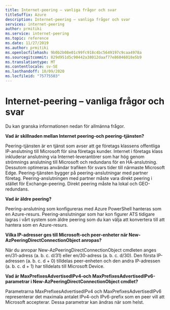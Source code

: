 ```yaml
---
title: Internet-peering – vanliga frågor och svar
titleSuffix: Azure
description: Internet-peering – vanliga frågor och svar
services: internet-peering
author: prmitiki
ms.service: internet-peering
ms.topic: reference
ms.date: 11/27/2019
ms.author: prmitiki
ms.openlocfilehash: 9b0b2b08e01c99fc918c4bc5649197c9caa4978a
ms.sourcegitcommit: 829d951d5c90442a38012daaf77e86046018e5b9
ms.translationtype: MT
ms.contentlocale: sv-SE
ms.lasthandoff: 10/09/2020
ms.locfileid: "75775503"
---
```

# <a name="internet-peering---faqs"></a>Internet-peering – vanliga frågor och svar

Du kan granska informationen nedan för allmänna frågor.

**Vad är skillnaden mellan Internet peering-och peering-tjänsten?**

Peering-tjänsten är en tjänst som avser att ge företags klassens offentliga IP-anslutning till Microsoft för sina företags kunder. Internet i företags klass inkluderar anslutning via Internet-leverantörer som har hög genom strömnings anslutning till Microsoft och redundans för en HA-anslutning. Dessutom optimeras användar trafiken för svars tider till närmaste Microsoft Edge. Peering-tjänsten bygger på peering-anslutningar med partner företag. Peering-anslutningen med partner måste vara direkt peering i stället för Exchange-peering. Direkt peering måste ha lokal och GEO-redundans.

**Vad är äldre peering?**

Peering-anslutning som konfigureras med Azure PowerShell hanteras som en Azure-resurs. Peering-anslutningar som har kon figurer ATS tidigare lagras i vårt system som äldre peering som du kan välja att konvertera till att hantera som en Azure-resurs.

**Vilka IP-adresser ges till Microsoft-och peer-enheter när New-AzPeeringDirectConnectionObject anropas?**

När du anropar New-AzPeeringDirectConnectionObject cmdleten anges en/31-adress (a. b. c. d/31) eller en/30-adress (a. b. c. d/30). Den första IP-adressen (a. b. c. d + 0) tilldelas peer-enheten och den andra IP-adressen (a. b. c. d + 1) har tilldelats till Microsoft Device.

**Vad är MaxPrefixesAdvertisedIPv4-och MaxPrefixesAdvertisedIPv6-parametrar i New-AzPeeringDirectConnectionObject cmdlet?**

Parametrarna MaxPrefixesAdvertisedIPv4 och MaxPrefixesAdvertisedIPv6 representerar det maximala antalet IPv4-och IPv6-prefix som en peer vill att Microsoft accepterar. Dessa parametrar kan ändras när som helst.